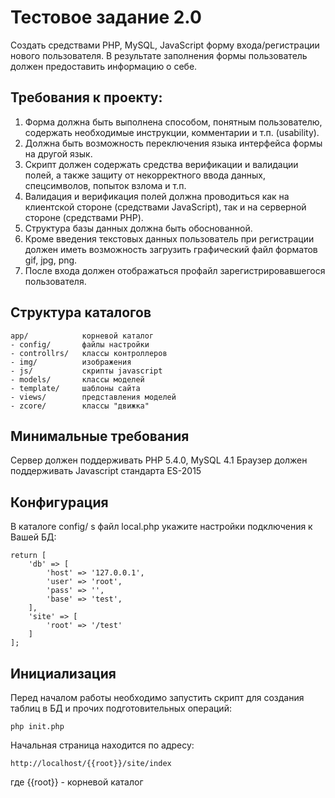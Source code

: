 Тестовое задание 2.0
================

Создать средствами PHP, MySQL, JavaScript форму входа/регистрации нового пользователя. 
В результате заполнения формы пользователь должен предоставить информацию о себе.

Требования к проекту:
--------------------
1. Форма должна быть выполнена способом, понятным пользователю, 
содержать необходимые инструкции, комментарии и т.п. (usability).
2. Должна быть возможность переключения языка интерфейса формы на другой язык.
3. Скрипт должен содержать средства верификации и валидации полей, 
а также защиту от некорректного ввода данных, спецсимволов, попыток взлома и т.п.
4. Валидация и верификация полей должна проводиться как на клиентской стороне (средствами JavaScript), 
так и на серверной стороне (средствами PHP).
5. Структура базы данных должна быть обоснованной.
6. Кроме введения текстовых данных пользователь при регистрации должен иметь возможность 
загрузить графический файл форматов gif, jpg, png.
7. После входа должен отображаться профайл зарегистрировавшегося пользователя.

Структура каталогов
-------------------

```
app/            корневой каталог
- config/       файлы настройки
- controllrs/   классы контроллеров
- img/          изображения
- js/           скрипты javascript
- models/       классы моделей 
- template/     шаблоны сайта
- views/        представления моделей
- zcore/        классы "движка"
```

Минимальные требования
-------------------
Сервер должен поддерживать PHP 5.4.0, MySQL 4.1
Браузер должен поддерживать Javascript стандарта ES-2015

Конфигурация
------------
В каталоге config/ s файл local.php укажите настройки подключения к Вашей БД:

```
return [
    'db' => [
        'host' => '127.0.0.1',
        'user' => 'root',
        'pass' => '',
        'base' => 'test',
    ],
    'site' => [
        'root' => '/test'
    ]
];
```

Инициализация
-------------
Перед началом работы необходимо запустить скрипт для создания таблиц в БД и прочих подготовительных операций: 

    php init.php  
      
Начальная страница находится по адресу: 

    http://localhost/{{root}}/site/index 

где {{root}} - корневой каталог
